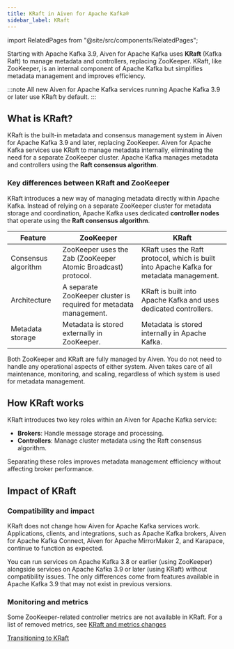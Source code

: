 ```yaml
---
title: KRaft in Aiven for Apache Kafka®
sidebar_label: KRaft
---
```


import RelatedPages from "@site/src/components/RelatedPages";

Starting with Apache Kafka 3.9, Aiven for Apache Kafka uses **KRaft** (Kafka Raft) to manage metadata and controllers, replacing ZooKeeper.
KRaft, like ZooKeeper, is an internal component of Apache Kafka but simplifies
metadata management and improves efficiency.

:::note
All new Aiven for Apache Kafka services running Apache Kafka 3.9 or later use KRaft
by default.
:::

## What is KRaft?

KRaft is the built-in metadata and consensus management system in Aiven for Apache Kafka
3.9 and later, replacing ZooKeeper. Aiven for Apache Kafka services use KRaft to
manage metadata internally, eliminating the need for a separate ZooKeeper cluster.
Apache Kafka manages metadata and controllers using the **Raft consensus algorithm**.

### Key differences between KRaft and ZooKeeper

KRaft introduces a new way of managing metadata directly within Apache Kafka. Instead
of relying on a separate ZooKeeper cluster for metadata storage and coordination,
Apache Kafka uses dedicated **controller nodes** that operate using
the **Raft consensus algorithm**.

| Feature              | ZooKeeper                                        | KRaft                                      |
|----------------------|------------------------------------------------|--------------------------------------------|
| Consensus algorithm | ZooKeeper uses the Zab (ZooKeeper Atomic Broadcast) protocol. | KRaft uses the Raft protocol, which is built into Apache Kafka for metadata management. |
| Architecture      | A separate ZooKeeper cluster is required for metadata management. | KRaft is built into Apache Kafka and uses dedicated controllers. |
| Metadata storage  | Metadata is stored externally in ZooKeeper. | Metadata is stored internally in Apache Kafka. |

Both ZooKeeper and KRaft are fully managed by Aiven. You do not need to handle any
operational aspects of either system. Aiven takes care of all maintenance, monitoring,
and scaling, regardless of which system is used for metadata management.

## How KRaft works

KRaft introduces two key roles within an Aiven for Apache Kafka service:

- **Brokers**: Handle message storage and processing.
- **Controllers**: Manage cluster metadata using the Raft consensus algorithm.

Separating these roles improves metadata management efficiency without affecting broker
performance.

## Impact of KRaft

### Compatibility and impact

KRaft does not change how Aiven for Apache Kafka services work. Applications, clients,
and integrations, such as Apache Kafka brokers, Aiven for Apache Kafka Connect,
Aiven for Apache MirrorMaker 2, and Karapace, continue to function as expected.

You can run services on Apache Kafka 3.8 or earlier (using ZooKeeper) alongside services
on Apache Kafka 3.9 or later (using KRaft) without compatibility issues. The only
differences come from features available in Apache Kafka 3.9 that may not exist in
previous versions.

### Monitoring and metrics

Some ZooKeeper-related controller metrics are not available in KRaft. For a list of
removed metrics, see [KRaft and metrics changes](/docs/products/kafka/reference/kafka-metrics-prometheus#kraft-mode-and-metrics-changes)

<RelatedPages/>

[Transitioning to KRaft](/docs/products/kafka/concepts/upgrade-procedure#transitioning-to-kraft-)
